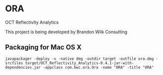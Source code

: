 # ORA
OCT Reflectivity Analytics

This project is being developed by Brandon Wilk Consulting

## Packaging for Mac OS X
```
javapackager -deploy -v -native dmg -outdir target -outfile ora.dmg -srcfiles target/OCT_Reflectivity_Analytics-0.4.1-jar-with-dependencies.jar -appclass com.bwc.ora.Ora -name "ORA" -title "ORA"
```